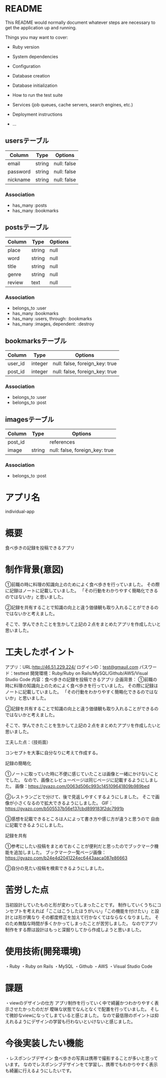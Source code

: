 # README

This README would normally document whatever steps are necessary to get the
application up and running.

Things you may want to cover:

* Ruby version

* System dependencies

* Configuration

* Database creation

* Database initialization

* How to run the test suite

* Services (job queues, cache servers, search engines, etc.)

* Deployment instructions

* ...

## usersテーブル
|Column|Type|Options|
|------|----|-------|
|email|string|null: false|
|password|string|null: false|
|nickname|string|null: false|
### Association
- has_many :posts
- has_many :bookmarks

## postsテーブル
|Column|Type|Options|
|------|----|-------|
|place|string|null|
|word|string|null|
|title|string|null|
|genre|string|null|
|review|text|null|
### Association
- belongs_to :user
- has_many :bookmarks
- has_many :users, through: :bookmarks
- has_many :images, dependent: :destroy

## bookmarksテーブル
|Column|Type|Options|
|------|----|-------|
|user_id|integer|null: false, foreign_key: true|
|post_id|integer|null: false, foreign_key: true|
### Association
- belongs_to :user
- belongs_to :post

## imagesテーブル
|Column|Type|Options|
|------|----|-------|
|post_id||references|null:false,foreign_key: true|
|image|string|null: false, foreign_key: true|
### Association
- belongs_to :post

# アプリ名
individual-app

# 概要
食べ歩きの記録を投稿できるアプリ

# 制作背景(意図)
①前職の時に料理の知識向上のためによく食べ歩きを行っていました。
その際に記録はノートに記載していました。
「その行動をわかりやすく簡略化できるのではないか」と思いました。

②記録を共有することで知識の向上と違う価値観も取り入れることができるのではないかと考えました。

そこで、学んできたことを生かして上記の２点をまとめたアプリを作成したいと思いました。


# 工夫したポイント
アプリ：URL:http://46.51.229.224/
ログインID：test@gmauil.com
パスワード：testtest
開発環境：Ruby/Ruby on Rails/MySQL/Github/AWS/Visual Studio Code
内容：食べ歩きの記録を投稿できるアプリ
企画背景：
①前職の時に料理の知識向上のためによく食べ歩きを行っていました。
その際に記録はノートに記載していました。
「その行動をわかりやすく簡略化できるのではないか」と思いました。

②記録を共有することで知識の向上と違う価値観も取り入れることができるのではないかと考えました。

そこで、学んできたことを生かして上記の２点をまとめたアプリを作成したいと思いました。

工夫した点：（技術面）

コンセプトを大事に自分なりに考えて作成する。

記録の簡略化

①ノートに取っていた時に不便に感じていたことは画像と一緒にかけないことでした。
なので、画像とレビューページは同じページに記載するようにしました。
画像：https://gyazo.com/0063d506c993c145109641809b989bed

②レストランごとで分けて、後で見返しやすくするようにしました。
そこで画像が小さくなるので拡大できるようにしました。
GIF：https://gyazo.com/b505537b56e137cbd899183f2dc7991b


③感想を記載できるところは人によって書き方や感じ方が違うと思うので
自由に記載できるようにしました。


記録を共有

①参考にしたい投稿をまとめておくことが便利だと思ったのでブックマーク機能を追加しました。
ブックマーク一覧ページ画像：https://gyazo.com/b24e4d2041224ec6443aaca087e86663

②自分の見たい投稿を検索できるようにしました。

# 苦労した点

当初設計していたものと形が変わってしまったことです。
制作していくうちにコンセプトを考えれば「ここはこうしたほうがいい」「この機能を付けたい」と設計とは形が異なり
その都度修正を加えて行かなくてはならなくなりました。
そのため無駄な時間が多くかかってしまったことが苦労しました。
なのでアプリ制作をする際は設計はもっと深掘りしてから作成しようと思いました。

# 使用技術(開発環境)
・Ruby
・Ruby on Rails
・MySQL
・Github
・AWS
・Visual Studio Code
# 課題
・viewのデザインの仕方
アプリ制作を行っていく中で綺麗かつわかりやすく表示させたかったのだが
曖昧な状態でなんとなくで配置を行っていました。
そして微妙なviewになってしまていると感じました。
なので最低限のポイントは抑えれるようにデザインの学習も行わないといけないと感じました。


# 今後実装したい機能
・レスポンシブデザイン
食べ歩きの写真は携帯で撮影することが多いと思っています。
なのでレスポンシブデザインをて学習し、携帯でもわかりやすく表示も綺麗に行えるようにしたいです。